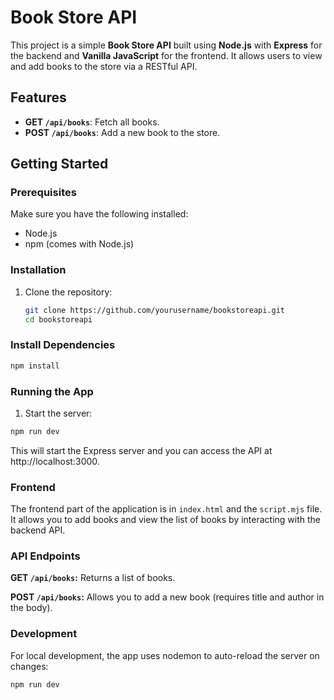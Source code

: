 # Book Store API

This project is a simple **Book Store API** built using **Node.js** with **Express** for the backend and **Vanilla JavaScript** for the frontend. It allows users to view and add books to the store via a RESTful API.

## Features

- **GET `/api/books`**: Fetch all books.
- **POST `/api/books`**: Add a new book to the store.

## Getting Started

### Prerequisites

Make sure you have the following installed:
- Node.js
- npm (comes with Node.js)

### Installation

1. Clone the repository:
   ```bash
   git clone https://github.com/yourusername/bookstoreapi.git
   cd bookstoreapi
### Install Dependencies
```bash
npm install
```
### Running the App

1. Start the server:

```bash
npm run dev
```
This will start the Express server and you can access the API at http://localhost:3000.

### Frontend

The frontend part of the application is in `index.html` and the `script.mjs` file. It allows you to add books and view the list of books by interacting with the backend API.

### API Endpoints

**GET `/api/books`:** Returns a list of books.

**POST `/api/books`:** Allows you to add a new book (requires title and author in the body).

### Development
For local development, the app uses nodemon to auto-reload the server on changes:
```bash
npm run dev
```
